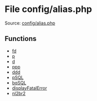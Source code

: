 File config/alias.php
=========

Source: [config/alias.php](https://github.com/PrestaShop/PrestaShop/blob/1.6.0.11/config/alias.php)



Functions
---------

* [fd](function.fd.md)
* [p](function.p.md)
* [d](function.d.md)
* [ppp](function.ppp.md)
* [ddd](function.ddd.md)
* [pSQL](function.pSQL.md)
* [bqSQL](function.bqSQL.md)
* [displayFatalError](function.displayFatalError.md)
* [nl2br2](function.nl2br2.md)
